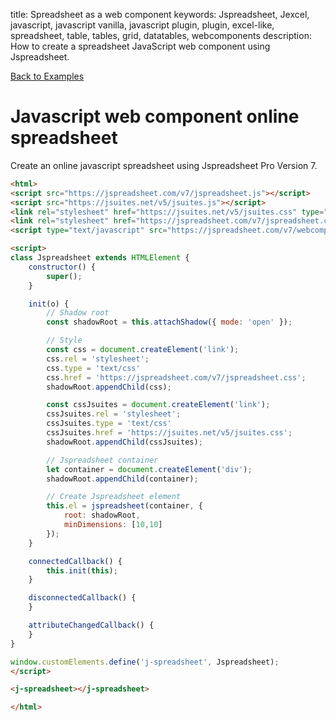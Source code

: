 title: Spreadsheet as a web component
keywords: Jspreadsheet, Jexcel, javascript, javascript vanilla, javascript plugin, plugin, excel-like, spreadsheet, table, tables, grid, datatables, webcomponents
description: How to create a spreadsheet JavaScript web component using Jspreadsheet.

[Back to Examples](/docs/v7/examples "Back to the examples section")

# Javascript web component online spreadsheet

Create an online javascript spreadsheet using Jspreadsheet Pro Version 7.

```html
<html>
<script src="https://jspreadsheet.com/v7/jspreadsheet.js"></script>
<script src="https://jsuites.net/v5/jsuites.js"></script>
<link rel="stylesheet" href="https://jsuites.net/v5/jsuites.css" type="text/css" />
<link rel="stylesheet" href="https://jspreadsheet.com/v7/jspreadsheet.css" type="text/css" />
<script type="text/javascript" src="https://jspreadsheet.com/v7/webcomponent.js"></script>

<script>
class Jspreadsheet extends HTMLElement {
    constructor() {
        super();
    }

    init(o) {
        // Shadow root
        const shadowRoot = this.attachShadow({ mode: 'open' });

        // Style
        const css = document.createElement('link');
        css.rel = 'stylesheet';
        css.type = 'text/css'
        css.href = 'https://jspreadsheet.com/v7/jspreadsheet.css';
        shadowRoot.appendChild(css);

        const cssJsuites = document.createElement('link');
        cssJsuites.rel = 'stylesheet';
        cssJsuites.type = 'text/css'
        cssJsuites.href = 'https://jsuites.net/v5/jsuites.css';
        shadowRoot.appendChild(cssJsuites);

        // Jspreadsheet container
        let container = document.createElement('div'); 
        shadowRoot.appendChild(container);

        // Create Jspreadsheet element
        this.el = jspreadsheet(container, {
            root: shadowRoot,
            minDimensions: [10,10]
        });
    }

    connectedCallback() {
        this.init(this);
    }

    disconnectedCallback() {
    }

    attributeChangedCallback() {
    }
}

window.customElements.define('j-spreadsheet', Jspreadsheet);
</script>

<j-spreadsheet></j-spreadsheet>

</html>
```

